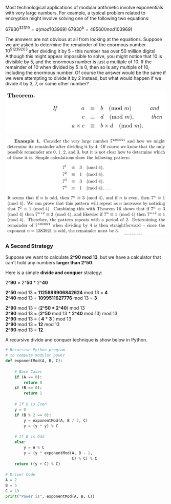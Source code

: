 Most technological applications of modular arithmetic involve exponentials with very large numbers. For example, a typical problem related to encryption might involve solving one of the following two equations: 

$67930^{32319} = a (mod 103969)$
$67930^b = 48560 (mod 103969)$ 

The answers are not obvious at all from looking at the equations. Suppose we are asked to determine the remainder of the enormous number $10^{51239203}$ after dividing it by 5 - this number has over 50 million digits! Although this might appear impossible to solve, you might notice that 10 is divisible by 5, and the enormous number is just a multiple of 10. If the remainder of 10 when divided by 5 is 0, then so is any multiple of 10, including the enormous number. Of course the answer would be the same if we were attempting to divide it by 2 instead, but what would happen if we divide it by 3, 7, or some other number?

![](Images/chrome_EKa4w5PWEt.png)

![](Images/chrome_PKjZT4cJhu.png)

### A Second Strategy
Suppose we want to calculate **2^90 mod 13**, but we have a calculator that can't hold any numbers **larger than 2^50**.

Here is a simple **divide and conquer** strategy:

2^**90** = 2^**50** * 2^**40**

**2^50** mod 13 = **1125899906842624** mod 13 = **4**  
**2^40** mod 13 = **1099511627776** mod 13 = **3**

**2^90** mod 13 = (**2^50 * 2^40**) mod 13  
**2^90** mod 13 = (**2^50** mod 13 * **2^40** mod 13) mod 13  
**2^90** mod 13 = ( **4** * **3** ) mod 13  
**2^90** mod 13 = **12** mod 13  
**2^90** mod 13 = **12**

A recursive divide and conquer technique is show below in Python.
```python
# Recursive Python program 
# to compute modular power 
def exponentMod(A, B, C):
     
    # Base Cases
    if (A == 0):
        return 0
    if (B == 0):
        return 1
     
    # If B is Even
    y = 0
    if (B % 2 == 0):
        y = exponentMod(A, B / 2, C)
        y = (y * y) % C
     
    # If B is Odd
    else:
        y = A % C
        y = (y * exponentMod(A, B - 1, 
                             C) % C) % C
    return ((y + C) % C)
 
# Driver Code
A = 2
B = 5
C = 13
print("Power is", exponentMod(A, B, C))
```